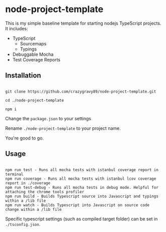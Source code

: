 # node-project-template

This is my simple baseline template for starting nodejs TypeScript projects. It includes:

* TypeScript
  * Sourcemaps
  * Typings
* Debuggable Mocha
* Test Coverage Reports

## Installation

```text

git clone https://github.com/crazygravy89/node-project-template.git

cd ./node-project-template

npm i

```

Change the `package.json` to your settings

Rename `./node-project-template` to your project name.

You're good to go.

## Usage

```text

npm run test - Runs all mocha tests with istanbul coverage report in terminal
npm run coverage - Runs all mocha tests with istanbul lcov coverage report in ./coverage
npm run test-debug - Runs all mocha tests in debug mode. Helpful for attaching the chrome tools profiler
npm run build - Builds Typescript source into Javascript and typings within a /lib file
npm run watch - Builds Typescript into Javascript on source code change within a /lib file

```

Specific typescript settings (such as compiled target folder) can be set in `./tsconfig.json`.

